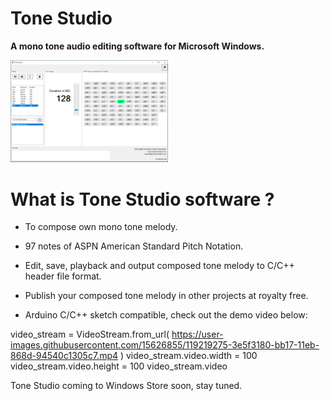 # Tone Studio
**A mono tone audio editing software for Microsoft Windows.**

<img src="https://github.com/rickygai/tonestudio/blob/main/images/ToneStudio.png" width=50% height=50%>

# What is Tone Studio software ?
- To compose own mono tone melody.

- 97 notes of ASPN American Standard Pitch Notation.

- Edit, save, playback and output composed tone melody to C/C++ header file format.

- Publish your composed tone melody in other projects at royalty free.

- Arduino C/C++ sketch compatible, check out the demo video below:

video_stream = VideoStream.from_url( https://user-images.githubusercontent.com/15626855/119219275-3e5f3180-bb17-11eb-868d-94540c1305c7.mp4 )
video_stream.video.width = 100
video_stream.video.height = 100
video_stream.video
  
Tone Studio coming to Windows Store soon, stay tuned.
<br><br/>
